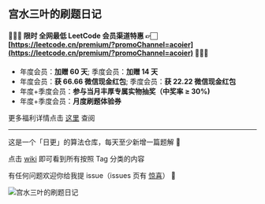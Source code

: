 ## 宫水三叶的刷题日记

#### 🎉🎉🎉 限时 **全网最低** LeetCode 会员渠道特惠 👉🏻 [https://leetcode.cn/premium/?promoChannel=acoier](https://leetcode.cn/premium/?promoChannel=acoier) 📢📢📢

* 年度会员：**加赠 60 天**; 季度会员：**加赠 14 天**
* 年度会员：**获 66.66 微信现金红包**; 季度会员：**获 22.22 微信现金红包**
* 年度+季度会员：**参与当月丰厚专属实物抽奖（中奖率 $\geq$ 30%)**
* 年度+季度会员：**月度刷题体验券**

更多福利详情点击 [这里](https://mp.weixin.qq.com/s/aEjHPyT_uaQvwmgyRY7myA) 查阅

---

这是一个「日更」的算法仓库，每天至少新增一篇题解 🤣

点击 [wiki](https://github.com/SharingSource/LogicStack-LeetCode/wiki) 即可看到所有按照 Tag 分类的内容 

有任何问题欢迎你给我提 issue（issues 页有 [惊喜](https://github.com/SharingSource/LogicStack-LeetCode/issues/5)） 🤣

![宫水三叶的刷题日记](https://github.com/SharingSource/LogicStack-LeetCode/blob/main/QRCode/qr_code_promote.png)

